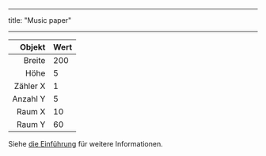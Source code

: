 - - -
title: "Music paper"
- - -

|   Objekt | Wert |
| --------:|:---- |
|   Breite | 200  |
|     Höhe | 5    |
| Zähler X | 1    |
| Anzahl Y | 5    |
|   Raum X | 10   |
|   Raum Y | 60   |

Siehe [die Einführung](intro) für weitere Informationen.
